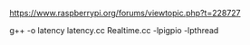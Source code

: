 https://www.raspberrypi.org/forums/viewtopic.php?t=228727

g++ -o latency latency.cc Realtime.cc -lpigpio -lpthread